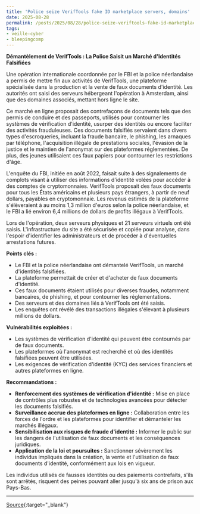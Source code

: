 ```yaml
---
title: 'Police seize VerifTools fake ID marketplace servers, domains'
date: 2025-08-28
permalink: /posts/2025/08/28/police-seize-veriftools-fake-id-marketplace-servers-domains/
tags:
- veille-cyber
- bleepingcomp
---
```

**Démantèlement de VerifTools : La Police Saisit un Marché d'Identités Falsifiées**

Une opération internationale coordonnée par le FBI et la police néerlandaise a permis de mettre fin aux activités de VerifTools, une plateforme spécialisée dans la production et la vente de faux documents d'identité. Les autorités ont saisi des serveurs hébergeant l'opération à Amsterdam, ainsi que des domaines associés, mettant hors ligne le site.

Ce marché en ligne proposait des contrefaçons de documents tels que des permis de conduire et des passeports, utilisés pour contourner les systèmes de vérification d'identité, usurper des identités ou encore faciliter des activités frauduleuses. Ces documents falsifiés servaient dans divers types d'escroqueries, incluant la fraude bancaire, le phishing, les arnaques par téléphone, l'acquisition illégale de prestations sociales, l'évasion de la justice et le maintien de l'anonymat sur des plateformes réglementées. De plus, des jeunes utilisaient ces faux papiers pour contourner les restrictions d'âge.

L'enquête du FBI, initiée en août 2022, faisait suite à des signalements de complots visant à utiliser des informations d'identité volées pour accéder à des comptes de cryptomonnaies. VerifTools proposait des faux documents pour tous les États américains et plusieurs pays étrangers, à partir de neuf dollars, payables en cryptomonnaie. Les revenus estimés de la plateforme s'élèveraient à au moins 1,3 million d'euros selon la police néerlandaise, et le FBI a lié environ 6,4 millions de dollars de profits illégaux à VerifTools.

Lors de l'opération, deux serveurs physiques et 21 serveurs virtuels ont été saisis. L'infrastructure du site a été sécurisée et copiée pour analyse, dans l'espoir d'identifier les administrateurs et de procéder à d'éventuelles arrestations futures.

**Points clés :**

*   Le FBI et la police néerlandaise ont démantelé VerifTools, un marché d'identités falsifiées.
*   La plateforme permettait de créer et d'acheter de faux documents d'identité.
*   Ces faux documents étaient utilisés pour diverses fraudes, notamment bancaires, de phishing, et pour contourner les réglementations.
*   Des serveurs et des domaines liés à VerifTools ont été saisis.
*   Les enquêtes ont révélé des transactions illégales s'élevant à plusieurs millions de dollars.

**Vulnérabilités exploitées :**

*   Les systèmes de vérification d'identité qui peuvent être contournés par de faux documents.
*   Les plateformes où l'anonymat est recherché et où des identités falsifiées peuvent être utilisées.
*   Les exigences de vérification d'identité (KYC) des services financiers et autres plateformes en ligne.

**Recommandations :**

*   **Renforcement des systèmes de vérification d'identité :** Mise en place de contrôles plus robustes et de technologies avancées pour détecter les documents falsifiés.
*   **Surveillance accrue des plateformes en ligne :** Collaboration entre les forces de l'ordre et les plateformes pour identifier et démanteler les marchés illégaux.
*   **Sensibilisation aux risques de fraude d'identité :** Informer le public sur les dangers de l'utilisation de faux documents et les conséquences juridiques.
*   **Application de la loi et poursuites :** Sanctionner sévèrement les individus impliqués dans la création, la vente et l'utilisation de faux documents d'identité, conformément aux lois en vigueur.

Les individus utilisés de fausses identités ou des paiements contrefaits, s'ils sont arrêtés, risquent des peines pouvant aller jusqu'à six ans de prison aux Pays-Bas.

---
[Source](https://www.bleepingcomputer.com/news/security/police-seize-veriftools-fake-id-marketplace-servers-domains/){:target="_blank"}
